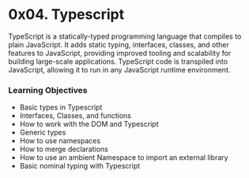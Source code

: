 # 0x04. Typescript

TypeScript is a statically-typed programming language that compiles to
plain JavaScript. It adds static typing, interfaces, classes, and other
features to JavaScript, providing improved tooling and scalability for
building large-scale applications. TypeScript code is transpiled into
JavaScript, allowing it to run in any JavaScript runtime environment.

### Learning Objectives

- Basic types in Typescript
- Interfaces, Classes, and functions
- How to work with the DOM and Typescript
- Generic types
- How to use namespaces
- How to merge declarations
- How to use an ambient Namespace to import an external library
- Basic nominal typing with Typescript
